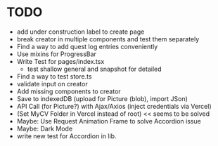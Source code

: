 # TODO
- add under construction label to create page
- break creator in multiple components and test them separately
- Find a way to add quest log entries conveniently
- Use mixins for ProgressBar
- Write Test for pages/index.tsx
  - test shallow general and snapshot for detailed
- Find a way to test store.ts
- validate input on creator
- Add missing components to creator
- Save to indexedDB (upload for Picture (blob), import JSon)
- API Call (for Picture?) with Ajax/Axios (inject credentials via Vercel)
- (Set MyCV Folder in Vercel instead of root) << seems to be solved
- Maybe: Use Request Animation Frame to solve Accordion issue
- Maybe: Dark Mode
- write new test for Accordion in lib.
